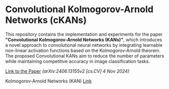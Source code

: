 # Convolutional Kolmogorov-Arnold Networks (cKANs)

This repository contains the implementation and experiments for the paper **"Convolutional Kolmogorov-Arnold Networks (KANs)"**, which introduces a novel approach to convolutional neural networks by integrating learnable non-linear activation functions based on the Kolmogorov-Arnold theorem. The proposed Convolutional KANs aim to reduce the number of parameters while maintaining competitive accuracy in image classification tasks.

[Link to the Paper](https://arxiv.org/abs/2406.13155) *(arXiv:2406.13155v2 [cs.CV] 4 Nov 2024)*

Kolmogorov-Arnold Networks (KAN) [Link]([https://arxiv.org/abs/2406.13155](https://medium.com/@zahmed333/what-is-the-new-neural-network-architecture-kan-kolmogorov-arnold-networks-explained-d2787b013ade))
